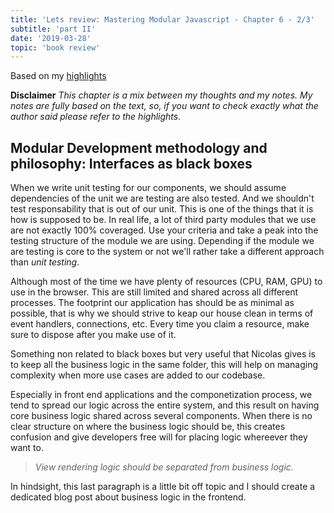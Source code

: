 ```yaml
---
title: 'Lets review: Mastering Modular Javascript - Chapter 6 - 2/3'
subtitle: 'part II'
date: '2019-03-28'
topic: 'book review'
---
```


Based on my [highlights](https://github.com/neomaxzero/m-quickreview/blob/master/mastering-modular-js/chapter-06.md)

**Disclaimer**
_This chapter is a mix between my thoughts and my notes.
My notes are fully based on the text, so, if you want to check exactly what the author said please refer to the highlights._

## Modular Development methodology and philosophy: Interfaces as black boxes

When we write unit testing for our components, we should assume dependencies of the unit we are testing are also tested. And we shouldn't test responsability that is out of our unit. This is one of the things that it is how is supposed to be. In real life, a lot of third party modules that we use are not exactly 100% coveraged. Use your criteria and take a peak into the testing structure of the module we are using. Depending if the module we are testing is core to the system or not we'll rather take a different approach than _unit testing_.

Although most of the time we have plenty of resources (CPU, RAM, GPU) to use in the browser. This are still limited and shared across all different processes. The footprint our application has should be as minimal as possible, that is why we should strive to keap our house clean in terms of event handlers, connections, etc. Every time you claim a resource, make sure to dispose after you make use of it.

Something non related to black boxes but very useful that Nicolas gives is to keep all the business logic in the same folder, this will help on managing complexity when more use cases are added to our codebase.

Especially in front end applications and the componetization process, we tend to spread our logic across the entire system, and this result on having core business logic shared across several components. When there is no clear structure on where the business logic should be, this creates confusion and give developers free will for placing logic whereever they want to.

> _View rendering logic should be separated from business logic._

In hindsight, this last paragraph is a little bit off topic and I should create a dedicated blog post about business logic in the frontend.

